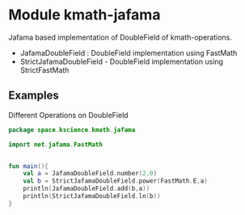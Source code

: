 # Module kmath-jafama

Jafama based implementation of DoubleField of kmath-operations.

- JafamaDoubleField : DoubleField implementation using FastMath
- StrictJafamaDoubleField - DoubleField implementation using StrictFastMath

## Examples

Different Operations on DoubleField

```kotlin
package space.kscience.kmath.jafama

import net.jafama.FastMath


fun main(){
    val a = JafamaDoubleField.number(2.0)
    val b = StrictJafamaDoubleField.power(FastMath.E,a)
    println(JafamaDoubleField.add(b,a))
    println(StrictJafamaDoubleField.ln(b))
}
```
